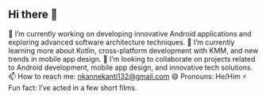 ## Hi there 👋

🔭 I’m currently working on developing innovative Android applications and exploring advanced software architecture techniques.
🌱 I’m currently learning more about Kotlin, cross-platform development with KMM, and new trends in mobile app design.
👯 I’m looking to collaborate on projects related to Android development, mobile app design, and innovative tech solutions.
📫 How to reach me: nkannekanti132@gmail.com
😄 Pronouns: He/Him
⚡ Fun fact: I’ve acted in a few short films.
